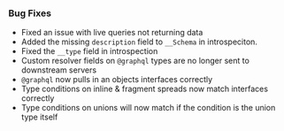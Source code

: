 ### Bug Fixes

- Fixed an issue with live queries not returning data
- Added the missing `description` field to `__Schema` in introspeciton.
- Fixed the `__type` field in introspection
- Custom resolver fields on `@graphql` types are no longer sent to downstream
  servers
- `@graphql` now pulls in an objects interfaces correctly
- Type conditions on inline & fragment spreads now match interfaces correctly
- Type conditions on unions will now match if the condition is the union type
  itself

